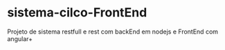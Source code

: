 # sistema-cilco-FrontEnd
Projeto de sistema restfull e rest com backEnd em nodejs e FrontEnd com angular+
